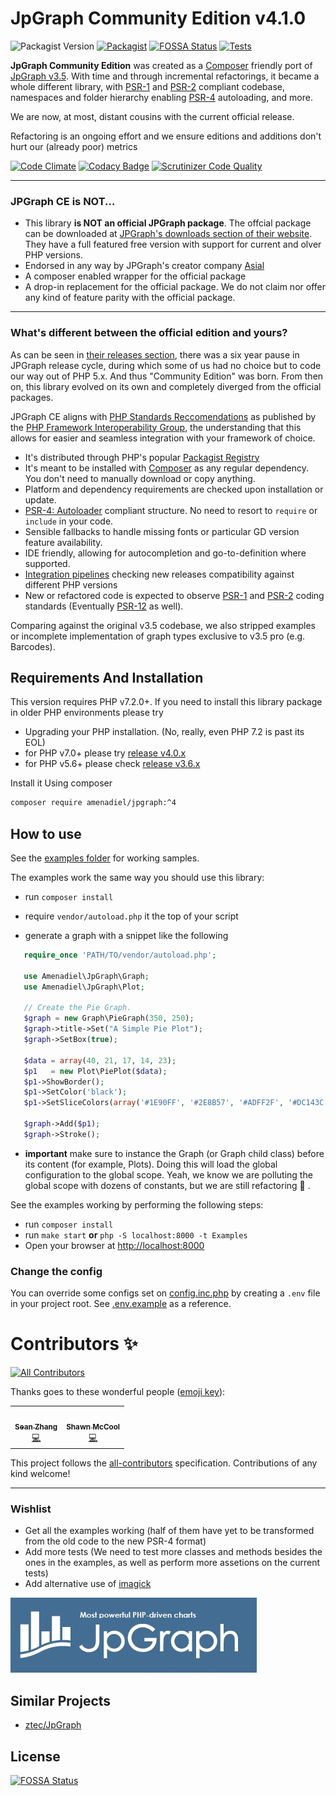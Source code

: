 # JpGraph Community Edition v4.1.0

![Packagist Version](https://img.shields.io/packagist/v/amenadiel/jpgraph)
[![Packagist](https://img.shields.io/packagist/dm/amenadiel/jpgraph.svg)](https://packagist.org/packages/amenadiel/jpgraph) [![FOSSA Status](https://app.fossa.io/api/projects/git%2Bgithub.com%2FHuasoFoundries%2Fjpgraph.svg?type=shield)](https://app.fossa.io/projects/git%2Bgithub.com%2FHuasoFoundries%2Fjpgraph?ref=badge_shield) [![Tests](https://github.com/HuasoFoundries/jpgraph/actions/workflows/tests.yml/badge.svg)](https://github.com/HuasoFoundries/jpgraph/actions/workflows/tests.yml)

**JpGraph Community Edition** was created as a [Composer](https://getcomposer.org/) friendly port of [JpGraph v3.5](README.3.5.md). With time and through incremental refactorings, it became a whole different library, with [PSR-1](https://www.php-fig.org/psr/psr-1/) and [PSR-2](https://www.php-fig.org/psr/psr-2/) compliant codebase, namespaces and folder hierarchy enabling [PSR-4](https://www.php-fig.org/psr/psr-4/) autoloading, and more.

We are now, at most, distant cousins with the current official release.

Refactoring is an ongoing effort and we ensure editions and additions don't hurt our (already poor) metrics

[![Code Climate](https://codeclimate.com/github/HuasoFoundries/jpgraph/badges/gpa.svg)](https://codeclimate.com/github/HuasoFoundries/jpgraph) [![Codacy Badge](https://api.codacy.com/project/badge/Grade/1a7ea0cac1d84bc79545c9f6ff85cd25)](https://www.codacy.com/app/amenadiel/jpgraph?utm_source=github.com&utm_medium=referral&utm_content=HuasoFoundries/jpgraph&utm_campaign=Badge_Grade)
[![Scrutinizer Code Quality](https://scrutinizer-ci.com/g/HuasoFoundries/jpgraph/badges/quality-score.png?b=master)](https://scrutinizer-ci.com/g/HuasoFoundries/jpgraph/?branch=master)

---------

### JPGraph CE is NOT...

- This library **is NOT an official JPGraph package**. The offcial package can be downloaded at [JPGraph's downloads section of their website](https://jpgraph.net/download/). They have a full featured free version with support for current and olver PHP versions.
- Endorsed in any way by JPGraph's creator company [Asial](https://www.asial.co.jp/)
- A composer enabled wrapper for the official package
- A drop-in replacement for the official package. We do not claim nor offer any kind of feature parity with the official package. 


--------------------

### What's different between the official edition and yours?

As can be seen in [their releases section](https://jpgraph.net/download/release.php), there was a six year pause in JPGraph release cycle, during which some of us had no choice but to code our way out of PHP 5.x. And thus "Community Edition" was born. From then on, this library evolved on its own and completely diverged from the official packages.

JPGraph CE aligns with [PHP Standards Reccomendations](https://www.php-fig.org/psr/) as published by the [PHP Framework Interoperability Group](https://www.php-fig.org/), the understanding that this allows for easier and seamless integration with your framework of choice. 

- It's distributed through PHP's popular [Packagist Registry](https://packagist.org/packages/amenadiel/jpgraph)
- It's meant to be installed with [Composer](https://getcomposer.org/) as any regular dependency. You don't need to manually download or copy anything.
- Platform and dependency requirements are checked upon installation or update. 
- [PSR-4: Autoloader](https://www.php-fig.org/psr/psr-4/) compliant structure. No need to resort to `require` or `include` in your code.
- Sensible fallbacks to handle missing fonts or particular GD version feature availability.
- IDE friendly, allowing for autocompletion and go-to-definition where supported.
- [Integration pipelines](https://github.com/HuasoFoundries/jpgraph/actions/workflows/tests.yml) checking new releases compatibility against different PHP versions
- New or refactored code is expected to observe [PSR-1](https://www.php-fig.org/psr/psr-1/) and [PSR-2](https://www.php-fig.org/psr/psr-2/) coding standards (Eventually [PSR-12](https://www.php-fig.org/psr/psr-12/) as well). 


Comparing against the original v3.5 codebase, we also stripped examples or incomplete implementation of graph types exclusive to v3.5 pro (e.g. Barcodes).

## Requirements And Installation

This version requires PHP v7.2.0+. If you need to install this library package in older PHP environments please try

- Upgrading your PHP installation. (No, really, even PHP 7.2 is past its EOL)
- for PHP v7.0+  please try [release v4.0.x](https://github.com/HuasoFoundries/jpgraph/releases/tag/v4.0.3)
- for PHP v5.6+ please check [release v3.6.x](https://github.com/HuasoFoundries/jpgraph/tree/v3.6.21)


Install it Using composer

```sh
composer require amenadiel/jpgraph:^4
```

## How to use

See the [examples folder](https://github.com/amenadiel/jpgraph/tree/master/Examples) for working samples.

The examples work the same way you should use this library:

- run `composer install`

- require `vendor/autoload.php` it the top of your script

- generate a graph with a snippet like the following

```php
   require_once 'PATH/TO/vendor/autoload.php';

   use Amenadiel\JpGraph\Graph;
   use Amenadiel\JpGraph\Plot;

   // Create the Pie Graph.
   $graph = new Graph\PieGraph(350, 250);
   $graph->title->Set("A Simple Pie Plot");
   $graph->SetBox(true);

   $data = array(40, 21, 17, 14, 23);
   $p1   = new Plot\PiePlot($data);
   $p1->ShowBorder();
   $p1->SetColor('black');
   $p1->SetSliceColors(array('#1E90FF', '#2E8B57', '#ADFF2F', '#DC143C', '#BA55D3'));

   $graph->Add($p1);
   $graph->Stroke();
```

- **important** make sure to instance the  Graph (or Graph child class) before its content (for example, Plots). Doing this will load the global configuration to the global scope. Yeah, we know we are polluting the global scope with dozens of constants, but we are still refactoring :shrug: .

See the examples working by performing the following steps:

- run `composer install`
- run `make start` **or** `php -S localhost:8000 -t Examples`
- Open your browser at <http://localhost:8000>

### Change the config

You can override some configs set on [config.inc.php](src/config.inc.php) by creating a `.env` file in your project root.
See [.env.example](.env.example) as a reference.

# Contributors ✨

<!-- ALL-CONTRIBUTORS-BADGE:START - Do not remove or modify this section -->
[![All Contributors](https://img.shields.io/badge/all_contributors-2-orange.svg?style=flat-square)](#contributors-)
<!-- ALL-CONTRIBUTORS-BADGE:END -->

Thanks goes to these wonderful people ([emoji key](https://allcontributors.org/docs/en/emoji-key)):

<!-- ALL-CONTRIBUTORS-LIST:START - Do not remove or modify this section -->
<!-- prettier-ignore-start -->
<!-- markdownlint-disable -->
<table>
  <tr>
    <td align="center"><a href="https://github.com/zhangsean"><img src="https://avatars.githubusercontent.com/u/2536402?v=4?s=50" width="50px;" alt=""/><br /><sub><b>Sean Zhang</b></sub></a><br /><a href="https://github.com/HuasoFoundries/jpgraph/commits?author=zhangsean" title="Code">💻</a></td>
    <td align="center"><a href="http://shawnmc.cool"><img src="https://avatars.githubusercontent.com/u/560749?v=4?s=50" width="50px;" alt=""/><br /><sub><b>Shawn McCool</b></sub></a><br /><a href="https://github.com/HuasoFoundries/jpgraph/commits?author=ShawnMcCool" title="Code">💻</a></td>
  </tr>
</table>

<!-- markdownlint-restore -->
<!-- prettier-ignore-end -->

<!-- ALL-CONTRIBUTORS-LIST:END -->

This project follows the [all-contributors](https://github.com/all-contributors/all-contributors) specification. Contributions of any kind welcome!

______________
### Wishlist

- Get all the examples working (half of them have yet to be transformed from the old code to the new PSR-4 format)
- Add more tests (We need to test more classes and methods besides the ones in the examples, as well as perform more assetions on the current tests)
- Add alternative use of [imagick](http://php.net/manual/en/imagick.setup.php)

![jpgraph_logo](https://raw.githubusercontent.com/HuasoFoundries/jpgraph/master/jpgraph_logo.jpg)

## Similar Projects

- [ztec/JpGraph](https://github.com/ztec/JpGraph)
## License

[![FOSSA Status](https://app.fossa.io/api/projects/git%2Bgithub.com%2FHuasoFoundries%2Fjpgraph.svg?type=large)](https://app.fossa.io/projects/git%2Bgithub.com%2FHuasoFoundries%2Fjpgraph?ref=badge_large)


